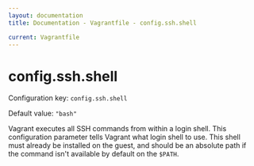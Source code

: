 ```yaml
---
layout: documentation
title: Documentation - Vagrantfile - config.ssh.shell

current: Vagrantfile
---
```

# config.ssh.shell

Configuration key: `config.ssh.shell`

Default value: `"bash"`

Vagrant executes all SSH commands from within a login shell. This
configuration parameter tells Vagrant what login shell to use. This
shell must already be installed on the guest, and should be an
absolute path if the command isn't available by default on the
`$PATH`.

